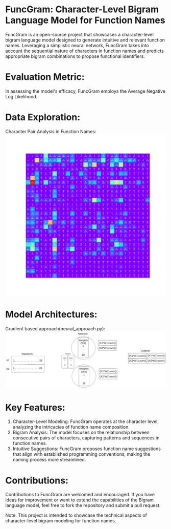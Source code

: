 # FuncGram: Character-Level Bigram Language Model for Function Names

FuncGram is an open-source project that showcases a character-level bigram language model designed to generate intuitive and relevant function names. Leveraging a simplistic neural network, FuncGram takes into account the sequential nature of characters in function names and predicts appropriate bigram combinations to propose functional identifiers.

# Evaluation Metric:

In assessing the model's efficacy, FuncGram employs the Average Negative Log Likelihood.

# Data Exploration:
Character Pair Analysis in Function Names:
![Pair Matrix](data/pair_matrix.png)

# Model Architectures:
Gradient based approach(neural_approach.py):
![Model Architecture](data/NN.png)

# Key Features:

1. Character-Level Modeling: FuncGram operates at the character level, analyzing the intricacies of function name composition.
2. Bigram Analysis: The model focuses on the relationship between consecutive pairs of characters, capturing patterns and sequences in function names.
3. Intuitive Suggestions: FuncGram proposes function name suggestions that align with established programming conventions, making the naming process more streamlined.

# Contributions:

Contributions to FuncGram are welcomed and encouraged. If you have ideas for improvement or want to extend the capabilities of the Bigram language model, feel free to fork the repository and submit a pull request.

Note: This project is intended to showcase the technical aspects of character-level bigram modeling for function names.
